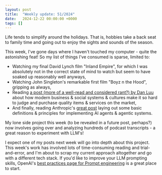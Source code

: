 ```yaml
---
layout: post
title:  "Weekly update: 51/2024"
date:   2024-12-22 00:00:00 +0000
tags: []
---
```


Life tends to simplify around the holidays. That is, hobbies take a back seat to family time and going out to enjoy the sights and sounds of the season.

This week, I've gone days where I haven't touched my computer - quite the astonishing feat! So my list of things I've consumed is sparse, limited to: 
- Watching my final David Lynch film "Inland Empire", for which I was absolutely not in the correct state of mind to watch but seem to have soaked up reasonably well anyways, 
- Watching John Singleton's remarkable first film "Boyz n the Hood", gripping as always, 
- Reading [a post (more of a well-read and considered rant?) by Dan Luu](https://danluu.com/nothing-works/) about how modern business & social systems & cultures make it so hard to judge and purchase quality items & services on the market,
- And finally, reading Anthropic's [great post](https://www.anthropic.com/research/building-effective-agents) laying out some basic definitions & principles for implementing AI agents & agentic systems.

My lone side project this week (to be revealed in a future post, perhaps?) now involves going over and analyzing hundreds of podcast transcripts - a great reason to experiment with LLM's!

I expect one of my posts next week will go into depth about this project. This week's work has involved lots of time-consuming reading and trial-and-error, and I'm about to scrap my current approach altogether and go with a different tech stack. If you'd like to improve your LLM prompting skills, OpenAI's [best practices page for Prompt engineering](https://platform.openai.com/docs/guides/prompt-engineering) is a great place to start.


